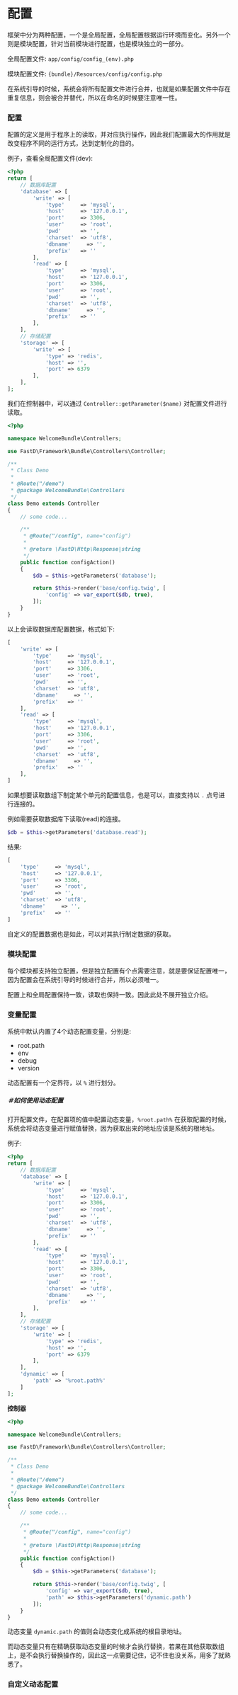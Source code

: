 # 配置

框架中分为两种配置，一个是全局配置，全局配置根据运行环境而变化。另外一个则是模块配置，针对当前模块进行配置，也是模块独立的一部分。

全局配置文件: `app/config/config_(env).php`

模块配置文件: `{bundle}/Resources/config/config.php`

在系统引导的时候，系统会将所有配置文件进行合并，也就是如果配置文件中存在重复信息，则会被合并替代，所以在命名的时候要注意唯一性。

### 配置

配置的定义是用于程序上的读取，并对应执行操作，因此我们配置最大的作用就是改变程序不同的运行方式，达到定制化的目的。

例子，查看全局配置文件(dev): 

```php
<?php
return [
    // 数据库配置
    'database' => [
        'write' => [
            'type'     => 'mysql',
            'host'     => '127.0.0.1',
            'port'     => 3306,
            'user'     => 'root',
            'pwd'      => '',
            'charset'  => 'utf8',
            'dbname'     => '',
            'prefix'   => ''
        ],
        'read' => [
            'type'     => 'mysql',
            'host'     => '127.0.0.1',
            'port'     => 3306,
            'user'     => 'root',
            'pwd'      => '',
            'charset'  => 'utf8',
            'dbname'     => '',
            'prefix'   => ''
        ],
    ],
    // 存储配置
    'storage' => [
        'write' => [
            'type' => 'redis',
            'host' => '',
            'port' => 6379
        ],
    ],
];
```

我们在控制器中，可以通过 `Controller::getParameter($name)` 对配置文件进行读取。

```php
<?php

namespace WelcomeBundle\Controllers;

use FastD\Framework\Bundle\Controllers\Controller;

/**
 * Class Demo
 *
 * @Route("/demo")
 * @package WelcomeBundle\Controllers
 */
class Demo extends Controller
{
    // some code...

    /**
     * @Route("/config", name="config")
     *
     * @return \FastD\Http\Response|string
     */
    public function configAction()
    {
        $db = $this->getParameters('database');

        return $this->render('base/config.twig', [
            'config' => var_export($db, true),
        ]);
    }
}
```

以上会读取数据库配置数据，格式如下: 
```php
[
    'write' => [
        'type'     => 'mysql',
        'host'     => '127.0.0.1',
        'port'     => 3306,
        'user'     => 'root',
        'pwd'      => '',
        'charset'  => 'utf8',
        'dbname'     => '',
        'prefix'   => ''
    ],
    'read' => [
        'type'     => 'mysql',
        'host'     => '127.0.0.1',
        'port'     => 3306,
        'user'     => 'root',
        'pwd'      => '',
        'charset'  => 'utf8',
        'dbname'     => '',
        'prefix'   => ''
    ],
]
```

如果想要读取数组下制定某个单元的配置信息，也是可以，直接支持以 `.` 点号进行连接的。

例如需要获取数据库下读取(read)的连接。

```php
$db = $this->getParameters('database.read');
```

结果: 

```php
[
    'type'     => 'mysql',
    'host'     => '127.0.0.1',
    'port'     => 3306,
    'user'     => 'root',
    'pwd'      => '',
    'charset'  => 'utf8',
    'dbname'     => '',
    'prefix'   => ''
]
```

自定义的配置数据也是如此，可以对其执行制定数据的获取。

### 模块配置

每个模块都支持独立配置，但是独立配置有个点需要注意，就是要保证配置唯一，因为配置会在系统引导的时候进行合并，所以必须唯一。

配置上和全局配置保持一致，读取也保持一致。因此此处不展开独立介绍。

### 变量配置

系统中默认内置了4个动态配置变量，分别是: 

* root.path
* env
* debug
* version

动态配置有一个定界符，以 `%` 进行划分。

##### ＃如何使用动态配置

打开配置文件，在配置项的值中配置动态变量，`%root.path%` 在获取配置的时候，系统会将动态变量进行赋值替换，因为获取出来的地址应该是系统的根地址。

例子: 

```php
<?php
return [
    // 数据库配置
    'database' => [
        'write' => [
            'type'     => 'mysql',
            'host'     => '127.0.0.1',
            'port'     => 3306,
            'user'     => 'root',
            'pwd'      => '',
            'charset'  => 'utf8',
            'dbname'     => '',
            'prefix'   => ''
        ],
        'read' => [
            'type'     => 'mysql',
            'host'     => '127.0.0.1',
            'port'     => 3306,
            'user'     => 'root',
            'pwd'      => '',
            'charset'  => 'utf8',
            'dbname'     => '',
            'prefix'   => ''
        ],
    ],
    // 存储配置
    'storage' => [
        'write' => [
            'type' => 'redis',
            'host' => '',
            'port' => 6379
        ],
    ],
    'dynamic' => [
        'path' => '%root.path%'
    ]
];
```

**控制器**

```php
<?php

namespace WelcomeBundle\Controllers;

use FastD\Framework\Bundle\Controllers\Controller;

/**
 * Class Demo
 *
 * @Route("/demo")
 * @package WelcomeBundle\Controllers
 */
class Demo extends Controller
{
    // some code...

    /**
     * @Route("/config", name="config")
     *
     * @return \FastD\Http\Response|string
     */
    public function configAction()
    {
        $db = $this->getParameters('database');

        return $this->render('base/config.twig', [
            'config' => var_export($db, true),
            'path' => $this->getParameters('dynamic.path')
        ]);
    }
}
```

动态变量 `dynamic.path` 的值则会动态变化成系统的根目录地址。

而动态变量只有在精确获取动态变量的时候才会执行替换，若果在其他获取数组上，是不会执行替换操作的，因此这一点需要记住，记不住也没关系，用多了就熟悉了。

### 自定义动态配置